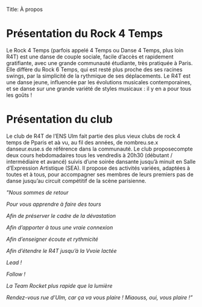 Title: À propos

# Présentation du Rock 4 Temps
Le Rock 4 Temps (parfois appelé 4 Temps ou Danse 4 Temps, plus loin R4T) est une danse de couple sociale, facile d’accès et rapidement gratifiante, avec une grande communauté étudiante, très pratiquée à Paris. Elle diffère du Rock 6 Temps, qui est resté plus proche des ses racines swings, par la simplicité de la rythmique de ses déplacements. Le R4T est une danse jeune, influencée par les évolutions musicales contemporaines, et se danse sur une grande variété de styles musicaux : il y en a pour tous les goûts !

# Présentation du club
Le club de R4T de l’ENS Ulm fait partie des plus vieux clubs de rock 4 temps de Pparis et aà vu, au fil des années, de nombreu.se.x danseur.euse.s de référence dans la communauté. Le club proposecompte deux cours hebdomadaires tous les vendredis à 20h30 (débutant / intermédiaire et avancé) suivis d’une soirée dansante jusqu’à minuit en Salle d’Expression Artistique (SEA). Il propose des activités variées, adaptées à toutes et à tous, pour accompagner ses membres de leurs premiers pas de danse jusqu’au circuit compétitif de la scène parisienne.

<em>"Nous sommes de retour 

Pour vous apprendre à faire des tours 

Afin de préserver le cadre de la dévastation 

Afin d’apporter à tous une vraie connexion 

Afin d’enseigner écoute et rythmicité 

Afin d’étendre le R4T jusqu’à la Vvoie lactée 

Lead ! 

Follow ! 

La Team Rocket plus rapide que la lumière 

Rendez-vous rue d’Ulm, car ça va vous plaire ! Miaouss, oui, vous plaire !”</em>